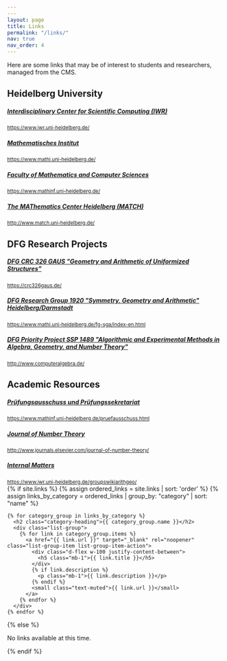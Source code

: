 ```yaml
---
---
layout: page
title: Links
permalink: "/links/"
nav: true
nav_order: 4
---
```


<p class="translatable-content" data-translation-key="links.intro">Here are some links that may be of interest to students and researchers, managed from the CMS.</p>

<!-- Heidelberg University Links -->
<h2>Heidelberg University</h2>
<div class="list-group mb-4">
  <a href="https://www.iwr.uni-heidelberg.de/" target="_blank" rel="noopener" class="list-group-item list-group-item-action">
    <div class="d-flex w-100 justify-content-between">
      <h5 class="mb-1">Interdisciplinary Center for Scientific Computing (IWR)</h5>
    </div>
    <small class="text-muted">https://www.iwr.uni-heidelberg.de/</small>
  </a>
  
  <a href="https://www.mathi.uni-heidelberg.de/" target="_blank" rel="noopener" class="list-group-item list-group-item-action">
    <div class="d-flex w-100 justify-content-between">
      <h5 class="mb-1">Mathematisches Institut</h5>
    </div>
    <small class="text-muted">https://www.mathi.uni-heidelberg.de/</small>
  </a>
  
  <a href="https://www.mathinf.uni-heidelberg.de/" target="_blank" rel="noopener" class="list-group-item list-group-item-action">
    <div class="d-flex w-100 justify-content-between">
      <h5 class="mb-1">Faculty of Mathematics and Computer Sciences</h5>
    </div>
    <small class="text-muted">https://www.mathinf.uni-heidelberg.de/</small>
  </a>
  
  <a href="http://www.match.uni-heidelberg.de/" target="_blank" rel="noopener" class="list-group-item list-group-item-action">
    <div class="d-flex w-100 justify-content-between">
      <h5 class="mb-1">The MAThematics Center Heidelberg (MATCH)</h5>
    </div>
    <small class="text-muted">http://www.match.uni-heidelberg.de/</small>
  </a>
</div>

<!-- DFG Research Projects -->
<h2>DFG Research Projects</h2>
<div class="list-group mb-4">
  <a href="https://crc326gaus.de/" target="_blank" rel="noopener" class="list-group-item list-group-item-action">
    <div class="d-flex w-100 justify-content-between">
      <h5 class="mb-1">DFG CRC 326 GAUS "Geometry and Arithmetic of Uniformized Structures"</h5>
    </div>
    <small class="text-muted">https://crc326gaus.de/</small>
  </a>
  
  <a href="https://www.mathi.uni-heidelberg.de/fg-sga/index-en.html" target="_blank" rel="noopener" class="list-group-item list-group-item-action">
    <div class="d-flex w-100 justify-content-between">
      <h5 class="mb-1">DFG Research Group 1920 "Symmetry, Geometry and Arithmetic" Heidelberg/Darmstadt</h5>
    </div>
    <small class="text-muted">https://www.mathi.uni-heidelberg.de/fg-sga/index-en.html</small>
  </a>
  
  <a href="http://www.computeralgebra.de/" target="_blank" rel="noopener" class="list-group-item list-group-item-action">
    <div class="d-flex w-100 justify-content-between">
      <h5 class="mb-1">DFG Priority Project SSP 1489 "Algorithmic and Experimental Methods in Algebra, Geometry, and Number Theory"</h5>
    </div>
    <small class="text-muted">http://www.computeralgebra.de/</small>
  </a>
</div>

<!-- Academic Resources -->
<h2>Academic Resources</h2>
<div class="list-group mb-4">
  <a href="https://www.mathinf.uni-heidelberg.de/pruefausschuss.html" target="_blank" rel="noopener" class="list-group-item list-group-item-action">
    <div class="d-flex w-100 justify-content-between">
      <h5 class="mb-1">Prüfungsausschuss und Prüfungssekretariat</h5>
    </div>
    <small class="text-muted">https://www.mathinf.uni-heidelberg.de/pruefausschuss.html</small>
  </a>
  
  <a href="http://www.journals.elsevier.com/journal-of-number-theory/" target="_blank" rel="noopener" class="list-group-item list-group-item-action">
    <div class="d-flex w-100 justify-content-between">
      <h5 class="mb-1">Journal of Number Theory</h5>
    </div>
    <small class="text-muted">http://www.journals.elsevier.com/journal-of-number-theory/</small>
  </a>
  
  <a href="https://www.iwr.uni-heidelberg.de/groupswikiarithgeo/" target="_blank" rel="noopener" class="list-group-item list-group-item-action">
    <div class="d-flex w-100 justify-content-between">
      <h5 class="mb-1">Internal Matters</h5>
    </div>
    <small class="text-muted">https://www.iwr.uni-heidelberg.de/groupswikiarithgeo/</small>
  </a>
</div>

<div class="links-list mt-5">
  {% if site.links %}
    {% assign ordered_links = site.links | sort: 'order' %}
    {% assign links_by_category = ordered_links | group_by: "category" | sort: "name" %}
    
    {% for category_group in links_by_category %}
      <h2 class="category-heading">{{ category_group.name }}</h2>
      <div class="list-group">
        {% for link in category_group.items %}
          <a href="{{ link.url }}" target="_blank" rel="noopener" class="list-group-item list-group-item-action">
            <div class="d-flex w-100 justify-content-between">
              <h5 class="mb-1">{{ link.title }}</h5>
            </div>
            {% if link.description %}
              <p class="mb-1">{{ link.description }}</p>
            {% endif %}
            <small class="text-muted">{{ link.url }}</small>
          </a>
        {% endfor %}
      </div>
    {% endfor %}
  {% else %}
    <p class="text-muted">No links available at this time.</p>
  {% endif %}
</div>

<style>
.category-heading {
  font-size: 2rem;
  margin-top: 3rem;
  margin-bottom: 1.5rem;
  padding-bottom: 0.5rem;
  border-bottom: 2px solid var(--primary);
  color: var(--text-primary);
}

/* Dark mode enhancements for links page */
[data-theme="dark"] .list-group-item,
body.dark-mode .list-group-item {
  background: linear-gradient(135deg, var(--bg-secondary) 0%, var(--bg-tertiary) 100%) !important;
  border-color: var(--border-color) !important;
  color: var(--text-primary) !important;
  box-shadow: 0 4px 12px rgba(0, 0, 0, 0.1) !important;
  transition: all 0.3s ease !important;
}

[data-theme="dark"] .list-group-item:hover,
body.dark-mode .list-group-item:hover {
  background: linear-gradient(135deg, var(--bg-tertiary) 0%, var(--bg-muted) 100%) !important;
  border-color: var(--primary) !important;
  transform: translateY(-3px) !important;
  box-shadow: 0 8px 20px rgba(248, 113, 113, 0.2) !important;
}

[data-theme="dark"] .list-group-item h5,
body.dark-mode .list-group-item h5 {
  color: var(--text-primary) !important;
}

[data-theme="dark"] .list-group-item small,
body.dark-mode .list-group-item small {
  color: var(--text-muted) !important;
}

[data-theme="dark"] .list-group-item p,
body.dark-mode .list-group-item p {
  color: var(--text-secondary) !important;
}
</style> 